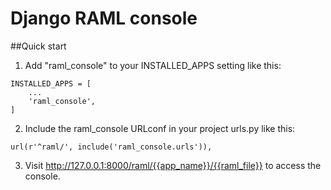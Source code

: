 # Django RAML console

##Quick start

1. Add "raml_console" to your INSTALLED_APPS setting like this:

```
INSTALLED_APPS = [
    ...
    'raml_console',
]
```

2. Include the raml_console URLconf in your project urls.py like this:

```
url(r'^raml/', include('raml_console.urls')),
```

3. Visit http://127.0.0.1:8000/raml/{{app_name}}/{{raml_file}} to access the console.
